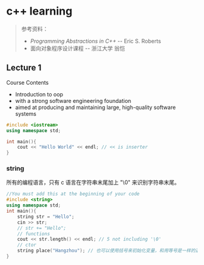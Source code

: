 # c++ learning

> 参考资料：
>
> - *Programming Abstractions in C++* -- Eric S. Roberts
> - 面向对象程序设计课程 -- 浙江大学 翁恺

## Lecture 1

Course Contents

- Introduction to oop
- with a strong software engineering foundation
- aimed at producing and maintaining large, high-quality software systems

```c++
#include <iostream>
using namespace std;

int main(){
    cout << "Hello World" << endl; // << is inserter
}
```

### string

所有的编程语言，只有 c 语言在字符串末尾加上 "\0" 来识别字符串末尾。

```c++
//You must add this at the beginning of your code
#include <string>
using namespace std;
int main(){
    string str = "Hello";
    cin >> str;
    // str += "Hello";
    // functions
    cout << str.length() << endl; // 5 not including '\0'
    // ctor
    string place("Hangzhou"); // 也可以使用括号来初始化变量，和用等号是一样的道理
}
```

